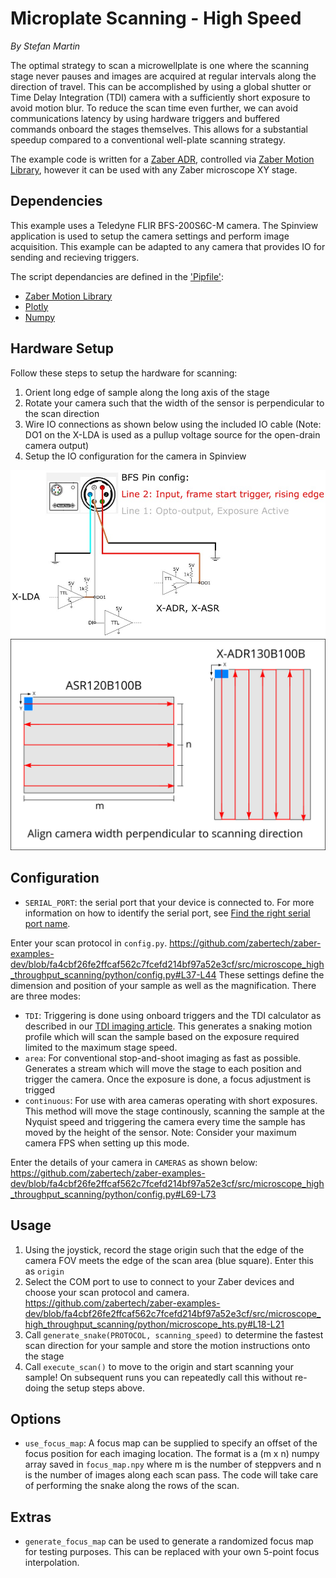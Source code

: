 # Microplate Scanning - High Speed

*By Stefan Martin*

The optimal strategy to scan a microwellplate is one where the scanning stage never pauses and images are acquired at regular intervals along the direction of travel. This can be accomplished by using a global shutter or Time Delay Integration (TDI) camera with a sufficiently short exposure to avoid motion blur.
To reduce the scan time even further, we can avoid communications latency by using hardware triggers and buffered commands onboard the stages themselves. This allows for a substantial speedup compared to a conventional well-plate scanning strategy.

The example code is written for a [Zaber ADR](https://www.zaber.com/products/scanning-microscope-stages/X-ADR-AE), controlled via [Zaber Motion Library](https://software.zaber.com/motion-library/docs), however it can be used with any Zaber microscope XY stage.

## Dependencies

This example uses a Teledyne FLIR BFS-200S6C-M camera. The Spinview application is used to setup the camera settings and perform image acquisition. This example can be adapted to any camera that provides IO for sending and recieving triggers.

The script dependancies are defined in the ['Pipfile'](./python/Pipfile):
- [Zaber Motion Library](https://software.zaber.com/motion-library/docs)
- [Plotly](https://plotly.com/python/)
- [Numpy](https://numpy.org/)

## Hardware Setup
Follow these steps to setup the hardware for scanning:
1. Orient long edge of sample along the long axis of the stage
2. Rotate your camera such that the width of the sensor is perpendicular to the scan direction
3. Wire IO connections as shown below using the included IO cable (Note: DO1 on the X-LDA is used as a pullup voltage source for the open-drain camera output)
4. Setup the IO configuration for the camera in Spinview

![IO connections](img/Connections.jpg)
![scan coordinates](img/scan_coordinate_system.jpg)

## Configuration
- `SERIAL_PORT`: the serial port that your device is connected to.
For more information on how to identify the serial port,
see [Find the right serial port name](https://software.zaber.com/motion-library/docs/guides/find_right_port).

Enter your scan protocol in `config.py`. https://github.com/zabertech/zaber-examples-dev/blob/fa4cbf26fe2ffcaf562c7fcefd214bf97a52e3cf/src/microscope_high_throughput_scanning/python/config.py#L37-L44
These settings define the dimension and position of your sample as well as the magnification. There are three modes:
- `TDI`: Triggering is done using onboard triggers and the TDI calculator as described in our [TDI imaging article](https://www.zaber.com/articles/tdi-imaging). This generates a snaking motion profile which will scan the sample based on the exposure required limited to the maximum stage speed.
- `area`: For conventional stop-and-shoot imaging as fast as possible. Generates a stream which will move the stage to each position and trigger the camera. Once the exposure is done, a focus adjustment is trigged
- `continuous`: For use with area cameras operating with short exposures. This method will move the stage continously, scanning the sample at the Nyquist speed and triggering the camera every time the sample has moved by the height of the sensor. Note: Consider your maximum camera FPS when setting up this mode.

Enter the details of your camera in `CAMERAS` as shown below:
https://github.com/zabertech/zaber-examples-dev/blob/fa4cbf26fe2ffcaf562c7fcefd214bf97a52e3cf/src/microscope_high_throughput_scanning/python/config.py#L69-L73

## Usage

1. Using the joystick, record the stage origin such that the edge of the camera FOV meets the edge of the scan area (blue square). Enter this as `origin`
2. Select the COM port to use to connect to your Zaber devices and choose your scan protocol and camera.
https://github.com/zabertech/zaber-examples-dev/blob/fa4cbf26fe2ffcaf562c7fcefd214bf97a52e3cf/src/microscope_high_throughput_scanning/python/microscope_hts.py#L18-L21
3. Call `generate_snake(PROTOCOL, scanning_speed)` to determine the fastest scan direction for your sample and store the motion instructions onto the stage
4. Call `execute_scan()` to move to the origin and start scanning your sample! On subsequent runs you can repeatedly call this without re-doing the setup steps above.

## Options

- `use_focus_map`: A focus map can be supplied to specify an offset of the focus position for each imaging location. The format is a (m x n) numpy array saved in `focus_map.npy` where m is the number of steppvers and n is the number of images along each scan pass. The code will take care of performing the snake along the rows of the scan.

## Extras
- `generate_focus_map` can be used to generate a randomized focus map for testing purposes. This can be replaced with your own 5-point focus interpolation.
